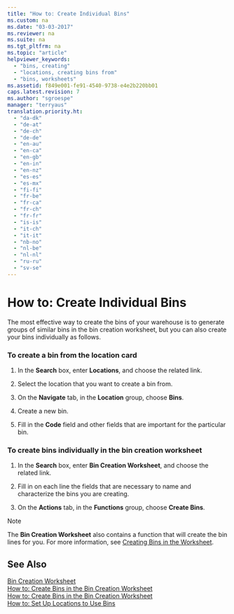 ```yaml
---
title: "How to: Create Individual Bins"
ms.custom: na
ms.date: "03-03-2017"
ms.reviewer: na
ms.suite: na
ms.tgt_pltfrm: na
ms.topic: "article"
helpviewer_keywords: 
  - "bins, creating"
  - "locations, creating bins from"
  - "bins, worksheets"
ms.assetid: f849e001-fe91-4540-9738-e4e2b220bb01
caps.latest.revision: 7
ms.author: "sgroespe"
manager: "terryaus"
translation.priority.ht: 
  - "da-dk"
  - "de-at"
  - "de-ch"
  - "de-de"
  - "en-au"
  - "en-ca"
  - "en-gb"
  - "en-in"
  - "en-nz"
  - "es-es"
  - "es-mx"
  - "fi-fi"
  - "fr-be"
  - "fr-ca"
  - "fr-ch"
  - "fr-fr"
  - "is-is"
  - "it-ch"
  - "it-it"
  - "nb-no"
  - "nl-be"
  - "nl-nl"
  - "ru-ru"
  - "sv-se"
---
```

# How to: Create Individual Bins
The most effective way to create the bins of your warehouse is to generate groups of similar bins in the bin creation worksheet, but you can also create your bins individually as follows.  
  
### To create a bin from the location card  
  
1.  In the **Search** box, enter **Locations**, and choose the related link.  
  
2.  Select the location that you want to create a bin from.  
  
3.  On the **Navigate** tab, in the **Location** group, choose **Bins**.  
  
4.  Create a new bin.  
  
5.  Fill in the **Code** field and other fields that are important for the particular bin.  
  
### To create bins individually in the bin creation worksheet  
  
1.  In the **Search** box, enter **Bin Creation Worksheet**, and choose the related link.  
  
2.  Fill in on each line the fields that are necessary to name and characterize the bins you are creating.  
  
3.  On the **Actions** tab, in the **Functions** group, choose **Create Bins**.  
  
> [!NOTE]  
>  The **Bin Creation Worksheet** also contains a function that will create the bin lines for you. For more information, see [Creating Bins in the Worksheet](../WarehouseActivities/how-to-create-bins-in-the-bin-creation-worksheet.md).  
  
## See Also  
 [Bin Creation Worksheet](../Topic/\($%20N_7372%20Bin%20Creation%20Worksheet%20$\).md)   
 [How to: Create Bins in the Bin Creation Worksheet](../WarehouseActivities/how-to-create-bins-in-the-bin-creation-worksheet.md)   
 [How to: Create Bins in the Bin Creation Worksheet](../WarehouseActivities/how-to-create-bins-in-the-bin-creation-worksheet.md)   
 [How to: Set Up Locations to Use Bins](../WarehouseActivities/how-to-set-up-locations-to-use-bins.md)